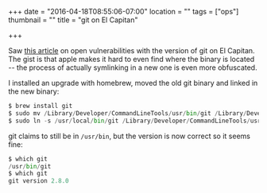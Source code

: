 +++
date = "2016-04-18T08:55:06-07:00"
location = ""
tags = ["ops"]
thumbnail = ""
title = "git on El Capitan"

+++

Saw [this article](http://rachelbythebay.com/w/2016/04/17/unprotected/)
on open vulnerabilities with the version of git on El Capitan.
The gist is that apple makes it hard to even find where the binary is located --
the process of actually symlinking in a new one is even more obfuscated.

<!--more-->

I installed an upgrade with homebrew, moved the old git binary
and linked in the new binary:

```python
$ brew install git
$ sudo mv /Library/Developer/CommandLineTools/usr/bin/git /Library/Developer/CommandLineTools/usr/bin/git-apple
$ sudo ln -s /usr/local/bin/git /Library/Developer/CommandLineTools/usr/bin/git
```

git claims to still be in `/usr/bin`, but the version is now correct so it seems fine:

```python
$ which git
/usr/bin/git
$ which git
git version 2.8.0
```
